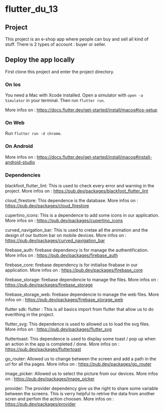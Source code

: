 # flutter_du_13

## Project

This project is an e-shop app where people can buy and sell all kind of stuff. There is 2 types of account : buyer or seller.

## Deploy the app locally

First clone this project and enter the project directory.

### On Ios

You need a Mac with Xcode installed.
Open a simulator with `open -a Simulator` in your terminal.
Then run `flutter run`.

More infos on : https://docs.flutter.dev/get-started/install/macos#ios-setup

### On Web

Run `flutter run -d chrome`.

### On Android

More infos on : https://docs.flutter.dev/get-started/install/macos#install-android-studio


### Dependencies

  blackfoot_flutter_lint: This is used to check every error and warning in the project.
  More infos on : https://pub.dev/packages/blackfoot_flutter_lint

  cloud_firestore: This dependence is the database.
  More infos on : https://pub.dev/packages/cloud_firestore

  cupertino_icons: This is a dependence to add some icons in our application.
  More infos on : https://pub.dev/packages/cupertino_icons

  curved_navigation_bar: This is used to cretae all the animation and the design of our buttom bar on mobile devices.
  More infos on : https://pub.dev/packages/curved_navigation_bar

  firebase_auth: firebase dependency is for manage the authentification.
  More infos on : https://pub.dev/packages/firebase_auth

  firebase_core: firebase dependency is for initialise firabase in our application.
  More infos on : https://pub.dev/packages/firebase_core

  firebase_storage: firebase dependencie to manage the files.
  More infos on : https://pub.dev/packages/firebase_storage

  firebase_storage_web: firebase dependencie to manage the web files.
  More infos on : https://pub.dev/packages/firebase_storage_web

  flutter
    sdk: flutter : This is all basics import from flutter that allow us to do everithing in the project.

  flutter_svg: This dependence is used to allowed us to load the svg files.
  More infos on : https://pub.dev/packages/flutter_svg

  fluttertoast: This dependence is used to display some toast / pop up when an action in the app is completed / done.
  More infos on : https://pub.dev/packages/fluttertoast

  go_router: Allowed us to change between the screen and add a path in the url for all tha pages.
  More infos on : https://pub.dev/packages/go_router

  image_picker: Allowed us to select the picture from our devices.
  More infos on : https://pub.dev/packages/image_picker

  provider: The provider dependency give us the right to share some variable between the screens. This is verry helpful to retrive the data from another scren and perfom the action choosen.
  More infos on : https://pub.dev/packages/provider
